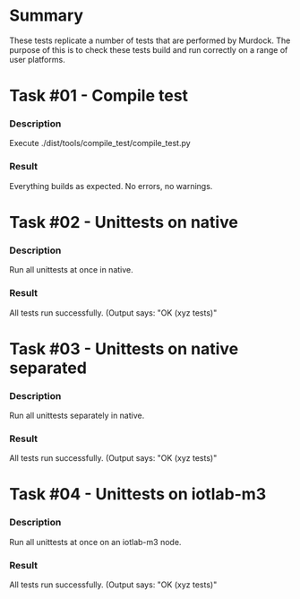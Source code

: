Summary
=======

These tests replicate a number of tests that are performed by Murdock. The
purpose of this is to check these tests build and run correctly on a range of user
platforms.

Task #01 - Compile test
=======================
### Description

Execute ./dist/tools/compile_test/compile_test.py

### Result

Everything builds as expected. No errors, no warnings.

Task #02 - Unittests on native
==============================
### Description

Run all unittests at once in native.

### Result

All tests run successfully. (Output says: "OK (xyz tests)"

Task #03 - Unittests on native separated
=======================================
### Description

Run all unittests separately in native.

### Result

All tests run successfully. (Output says: "OK (xyz tests)"

Task #04 - Unittests on iotlab-m3
=================================
### Description

Run all unittests at once on an iotlab-m3 node.

### Result

All tests run successfully. (Output says: "OK (xyz tests)"
